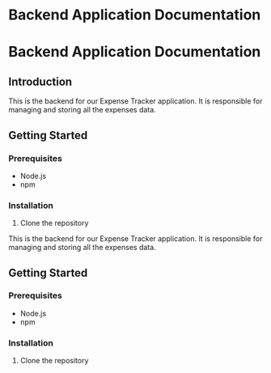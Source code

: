 # Backend Application Documentation

# Backend Application Documentation

## Introduction

This is the backend for our Expense Tracker application. It is responsible for managing and storing all the expenses data.

## Getting Started

### Prerequisites

- Node.js
- npm

### Installation

1. Clone the repository

This is the backend for our Expense Tracker application. It is responsible for managing and storing all the expenses data.

## Getting Started

### Prerequisites

- Node.js
- npm

### Installation

1. Clone the repository